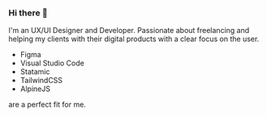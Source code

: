 ### Hi there 👋

I'm an UX/UI Designer and Developer. Passionate about freelancing and helping my clients with their digital products with a clear focus on the user.

- Figma
- Visual Studio Code
- Statamic
- TailwindCSS
- AlpineJS

are a perfect fit for me.
